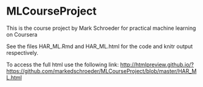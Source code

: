 # MLCourseProject
This is the course project by Mark Schroeder for practical machine learning on Coursera

See the files HAR_ML.Rmd and HAR_ML.html for the code and knitr output respectively.

To access the full html use the following link:
http://htmlpreview.github.io/?https://github.com/markedschroeder/MLCourseProject/blob/master/HAR_ML.html
